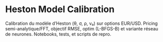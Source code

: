 # Heston Model Calibration
Calibration du modèle d’Heston (θ, σ, ρ, v₀) sur options EUR/USD. Pricing semi-analytique/FFT, objectif RMSE, optim (L-BFGS-B) et variante réseau de neurones. Notebooks, tests, et scripts de repro.
